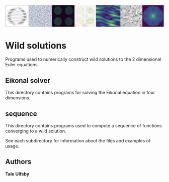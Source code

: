 <img src="sequence/additional_files/post.jpg" width="1000"/>

# Wild solutions
Programs used to numerically construct wild solutions to the 2 dimensional Euler equations.

## Eikonal solver
This directory contains programs for solving the Eikonal equation in four dimensions.

## sequence
This directory contains programs used to compute a sequence of functions converging to a wild solution.

See each subdirectory for information about the files and examples of usage.

## Authors

**Tale Ulfsby**

